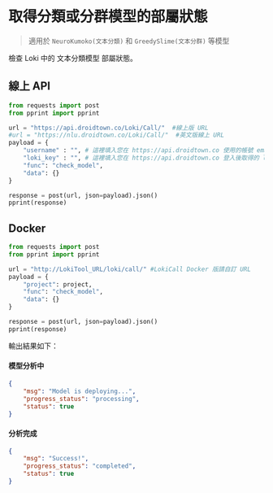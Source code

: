 # 取得分類或分群模型的部屬狀態
> 適用於 `NeuroKumoko(文本分類)` 和 `GreedySlime(文本分群)` 等模型

檢查 Loki 中的 文本分類模型 部屬狀態。

## 線上 API

```python
from requests import post
from pprint import pprint

url = "https://api.droidtown.co/Loki/Call/"  #線上版 URL
#url = "https://nlu.droidtown.co/Loki/Call/"  #英文版線上 URL
payload = {
    "username" : "", # 這裡填入您在 https://api.droidtown.co 使用的帳號 email。     Docker 版不需要此參數！
    "loki_key" : "", # 這裡填入您在 https://api.droidtown.co 登入後取得的 loki_key。 Docker 版不需要此參數！
    "func": "check_model",
    "data": {}
}

response = post(url, json=payload).json()
pprint(response)
```

## Docker

```python
from requests import post
from pprint import pprint

url = "http://LokiTool_URL/loki/call/" #LokiCall Docker 版請自訂 URL
payload = {
    "project": project,
    "func": "check_model",
    "data": {}
}

response = post(url, json=payload).json()
pprint(response)
```

輸出結果如下：

#### 模型分析中
```json
{
    "msg": "Model is deploying...",
    "progress_status": "processing",
    "status": true
}
```
#### 分析完成
```json
{
    "msg": "Success!",
    "progress_status": "completed",
    "status": true
}
```
